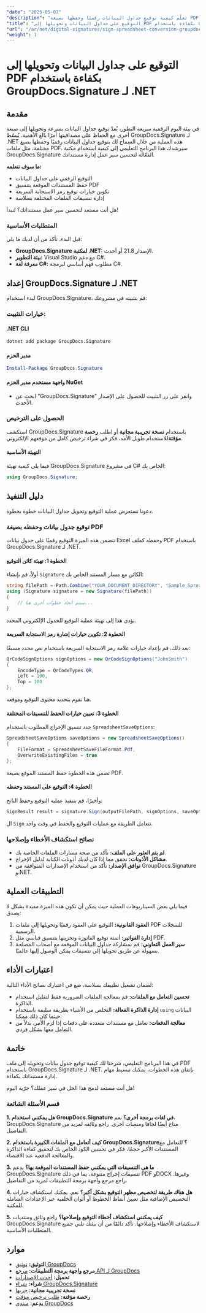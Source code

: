 ```yaml
---
"date": "2025-05-07"
"description": "تعلّم كيفية توقيع جداول البيانات رقميًا وحفظها بصيغة PDF باستخدام GroupDocs.Signature لـ .NET. بسّط سير عمل مستنداتك بسهولة."
"title": "التوقيع على جداول البيانات وتحويلها إلى PDF بكفاءة باستخدام GroupDocs.Signature لـ .NET"
"url": "/ar/net/digital-signatures/sign-spreadsheet-conversion-groupdocs-signature-net/"
"weight": 1
---
```


# التوقيع على جداول البيانات وتحويلها إلى PDF بكفاءة باستخدام GroupDocs.Signature لـ .NET

## مقدمة

في بيئة اليوم الرقمية سريعة التطور، يُعدّ توقيع جداول البيانات بسرعة وتحويلها إلى صيغة أخرى مع الحفاظ على مصداقيتها أمرًا بالغ الأهمية. يُبسّط GroupDocs.Signature لـ .NET هذه العملية من خلال السماح لك بتوقيع جداول البيانات رقميًا وحفظها بصيغ مختلفة، مثل ملفات PDF. سيرشدك هذا البرنامج التعليمي إلى كيفية استخدام مكتبة GroupDocs.Signature الفعّالة لتحسين سير عمل إدارة مستنداتك.

**ما سوف تتعلمه:**
- التوقيع الرقمي على جداول البيانات
- حفظ المستندات الموقعة بتنسيق PDF
- تكوين خيارات توقيع رمز الاستجابة السريعة
- إدارة تنسيقات الملفات المختلفة بسلاسة

هل أنت مستعد لتحسين سير عمل مستنداتك؟ لنبدأ!

### المتطلبات الأساسية

قبل البدء، تأكد من أن لديك ما يلي:
- **GroupDocs.Signature لمكتبة .NET:** الإصدار 21.8 أو أحدث.
- **بيئة التطوير:** Visual Studio مع دعم C#.
- **معرفة لغة C#:** مطلوب فهم أساسي لبرمجة C#.

## إعداد GroupDocs.Signature لـ .NET

لبدء استخدام GroupDocs.Signature، قم بتثبيته في مشروعك:

### خيارات التثبيت:

#### .NET CLI
```bash
dotnet add package GroupDocs.Signature
```

#### مدير الحزم
```powershell
Install-Package GroupDocs.Signature
```

#### واجهة مستخدم مدير الحزم NuGet
- ابحث عن "GroupDocs.Signature" وانقر على زر التثبيت للحصول على الإصدار الأحدث.

### الحصول على الترخيص

استكشف GroupDocs.Signature باستخدام **نسخة تجريبية مجانية** أو اطلب **رخصة مؤقتة**للاستخدام طويل الأمد، فكر في شراء ترخيص كامل من موقعهم الإلكتروني.

#### التهيئة الأساسية
فيما يلي كيفية تهيئة GroupDocs.Signature في مشروع C# الخاص بك:
```csharp
using GroupDocs.Signature;
```

## دليل التنفيذ

دعونا نستعرض عملية التوقيع وتحويل جداول البيانات خطوة بخطوة.

### توقيع جدول بيانات وحفظه بصيغة PDF

تتضمن هذه الميزة التوقيع رقميًا على جدول بيانات Excel وحفظه كملف PDF باستخدام GroupDocs.Signature لـ .NET.

#### الخطوة 1: تهيئة كائن التوقيع
أولاً، قم بإنشاء `Signature` الكائن مع مسار المستند الخاص بك:
```csharp
string filePath = Path.Combine("YOUR_DOCUMENT_DIRECTORY", "Sample_Spreadsheet.xlsx");
using (Signature signature = new Signature(filePath))
{
    // سيتم اتخاذ خطوات أخرى هنا...
}
```
يؤدي هذا إلى تهيئة عملية التوقيع للجدول الإلكتروني المحدد.

#### الخطوة 2: تكوين خيارات إشارة رمز الاستجابة السريعة
بعد ذلك، قم بإعداد خيارات علامة رمز الاستجابة السريعة باستخدام نص محدد مسبقًا:
```csharp
QrCodeSignOptions signOptions = new QrCodeSignOptions("JohnSmith")
{
    EncodeType = QrCodeTypes.QR,
    Left = 100,
    Top = 100
};
```
هنا نقوم بتحديد محتوى التوقيع وموقعه.

#### الخطوة 3: تعيين خيارات الحفظ للتنسيقات المختلفة
حدد تنسيق الإخراج المطلوب باستخدام `SpreadsheetSaveOptions`:
```csharp
SpreadsheetSaveOptions saveOptions = new SpreadsheetSaveOptions()
{
    FileFormat = SpreadsheetSaveFileFormat.Pdf,
    OverwriteExistingFiles = true
};
```
تضمن هذه الخطوة حفظ المستند الموقع بصيغة PDF.

#### الخطوة 4: التوقيع على المستند وحفظه
وأخيرًا، قم بتنفيذ عملية التوقيع وحفظ الناتج:
```csharp
SignResult result = signature.Sign(outputFilePath, signOptions, saveOptions);
```
ال `Sign` تتعامل الطريقة مع عمليات التوقيع والحفظ في وقت واحد.

### نصائح استكشاف الأخطاء وإصلاحها
- **لم يتم العثور على الملف:** تأكد من صحة مسارات الملفات الخاصة بك.
- **مشاكل الأذونات:** تحقق مما إذا كان لديك أذونات الكتابة لدليل الإخراج.
- **توافق الإصدار:** تأكد من استخدام الإصدارات المتوافقة من GroupDocs.Signature و.NET.

## التطبيقات العملية

فيما يلي بعض السيناريوهات العملية حيث يمكن أن تكون هذه الميزة مفيدة بشكل لا يصدق:
1. **العقود القانونية:** التوقيع على العقود رقميًا وتحويلها إلى ملفات PDF للسجلات الرسمية.
2. **إدارة الفواتير:** أتمتة توقيع الفاتورة وتخزينها بتنسيق قياسي مثل PDF.
3. **سير العمل التعاوني:** قم بمشاركة جداول البيانات الموقعة مع أصحاب المصلحة بسهولة عن طريق تحويلها إلى تنسيقات يمكن الوصول إليها عالميًا.

## اعتبارات الأداء
لضمان تشغيل تطبيقك بسلاسة، ضع في اعتبارك نصائح الأداء التالية:
- **تحسين التعامل مع الملفات:** قم بمعالجة الملفات الضرورية فقط لتقليل استخدام الذاكرة.
- **إدارة الذاكرة الفعالة:** التخلص من الأشياء بطريقة سليمة باستخدام `using` البيانات حيثما كان ذلك ممكنا.
- **معالجة الدفعات:** تعامل مع مستندات متعددة على دفعات إذا لزم الأمر، بدلاً من التعامل معها بشكل فردي.

## خاتمة

في هذا البرنامج التعليمي، شرحنا لك كيفية توقيع جدول بيانات وتحويله إلى ملف PDF باستخدام GroupDocs.Signature لـ .NET. بإتقان هذه الخطوات، يمكنك تبسيط مهام إدارة مستنداتك بكفاءة.

هل أنت مستعد لدمج هذا الحل في سير عملك؟ جرّبه اليوم!

### قسم الأسئلة الشائعة

**1. هل يمكنني استخدام GroupDocs.Signature في لغات برمجة أخرى؟**
نعم، GroupDocs.Signature متاح أيضًا لجافا ومنصات أخرى. راجع وثائقه لمزيد من التفاصيل.

**2. كيف أتعامل مع الملفات الكبيرة باستخدام GroupDocs.Signature؟**
للتعامل مع المستندات الأكبر حجمًا، فكر في تحسين الكود الخاص بك لتحقيق كفاءة الذاكرة والمعالجة الدفعية عند الاقتضاء.

**3. ما هي التنسيقات التي يمكنني حفظ المستندات الموقعة بها؟**
يدعم GroupDocs.Signature تنسيقات إخراج متنوعة، بما في ذلك PDF وDOCX وغيرها. راجع مرجع واجهة برمجة التطبيقات لمزيد من التفاصيل.

**4. هل هناك طريقة لتخصيص مظهر التوقيع بشكل أكبر؟**
نعم، يمكنك استكشاف خيارات التخصيص الإضافية مثل تعيين أنماط الخطوط أو ألوان الخلفية عبر الإعدادات الشاملة للمكتبة.

**5. كيف يمكنني استكشاف أخطاء التوقيع وإصلاحها؟**
راجع وثائق ومنتديات GroupDocs.Signature لاستكشاف الأخطاء وإصلاحها. تأكد دائمًا من أن بيئتك تلبي جميع المتطلبات الأساسية.

## موارد
- **التوثيق:** [توثيق GroupDocs](https://docs.groupdocs.com/signature/net/)
- **مرجع واجهة برمجة التطبيقات:** [مرجع API لـ GroupDocs](https://reference.groupdocs.com/signature/net/)
- **تحميل:** [أحدث الإصدارات](https://releases.groupdocs.com/signature/net/)
- **شراء:** [شراء GroupDocs.Signature](https://purchase.groupdocs.com/buy)
- **نسخة تجريبية مجانية:** [جربها](https://releases.groupdocs.com/signature/net/)
- **رخصة مؤقتة:** [طلب ترخيص مؤقت](https://purchase.groupdocs.com/temporary-license/)
- **يدعم:** [منتدى GroupDocs](https://forum.groupdocs.com/c/signature/)
